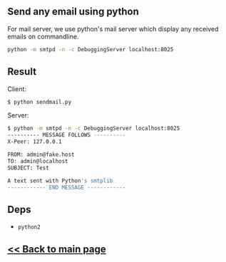 ## Send any email using python

For mail server, we use python's mail server which display any received emails on commandline.
```bash
python -m smtpd -n -c DebuggingServer localhost:8025
```

## Result

Client: 
```bash
$ python sendmail.py
```

Server:
```bash
$ python -m smtpd -n -c DebuggingServer localhost:8025
---------- MESSAGE FOLLOWS ----------
X-Peer: 127.0.0.1

FROM: admin@fake.host
TO: admin@localhost
SUBJECT: Test

A text sent with Python's smtplib
------------ END MESSAGE ------------

```

## Deps

- `python2`

## [<< Back to main page](https://github.com/jockerz/Koleksi) 

